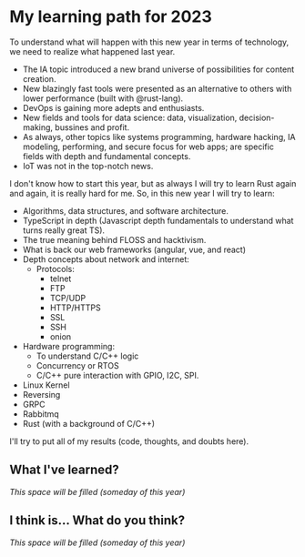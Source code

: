 # My learning path for 2023

To understand what will happen with this new year in terms of technology, we need to realize what happened last year.

* The IA topic introduced a new brand universe of possibilities for content creation.
* New blazingly fast tools were presented as an alternative to others with lower performance (built with @rust-lang).
* DevOps is gaining more adepts and enthusiasts.
* New fields and tools for data science: data, visualization, decision-making, bussines and profit.
* As always, other topics like systems programming, hardware hacking, IA modeling, performing, and secure focus for web apps; are specific fields with depth and fundamental concepts.
* IoT was not in the top-notch news.



I don't know how to start this year, but as always I will try to learn Rust again and again, it is really hard for me. So, in this new year I will try to learn:

* Algorithms, data structures, and software architecture.
* TypeScript in depth (Javascript depth fundamentals to understand what turns really great TS).
* The true meaning behind FLOSS and hacktivism.
* What is back our web frameworks (angular, vue, and react)
* Depth concepts about network and internet:
  * Protocols:
    * telnet
    * FTP
    * TCP/UDP
    * HTTP/HTTPS
    * SSL
    * SSH
    * onion
* Hardware programming:
  * To understand C/C++ logic
  * Concurrency or RTOS
  * C/C++ pure interaction with GPIO, I2C, SPI.
* Linux Kernel
* Reversing
* GRPC
* Rabbitmq
* Rust (with a background of C/C++)

I'll try to put all of my results (code, thoughts, and doubts here).


## What I've learned?

*This space will be filled (someday of this year)*


## I think is... What do you think?

*This space will be filled (someday of this year)*
